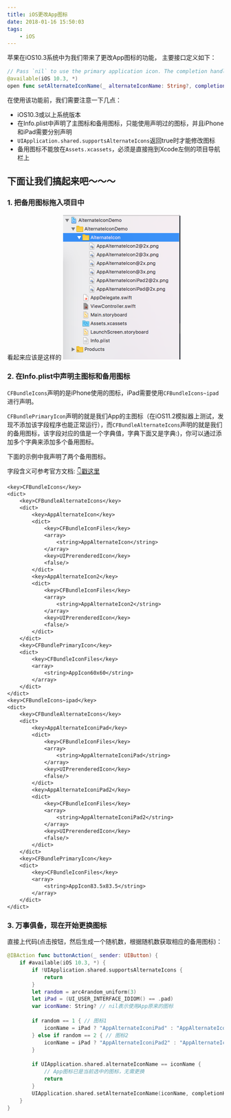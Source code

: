 ```yaml
---
title: iOS更改App图标
date: 2018-01-16 15:50:03
tags:
	- iOS
---
```


苹果在iOS10.3系统中为我们带来了更改App图标的功能， 主要接口定义如下：

```Swift
// Pass `nil` to use the primary application icon. The completion handler will be invoked asynchronously on an arbitrary background queue; be sure to dispatch back to the main queue before doing any further UI work.
@available(iOS 10.3, *)
open func setAlternateIconName(_ alternateIconName: String?, completionHandler: ((Error?) -> Swift.Void)? = nil)
```


在使用该功能前，我们需要注意一下几点：

- iOS10.3或以上系统版本
- 在Info.plist中声明了主图标和备用图标，只能使用声明过的图标，并且iPhone和iPad需要分别声明
- `UIApplication.shared.supportsAlternateIcons`返回true时才能修改图标
- 备用图标不能放在`Assets.xcassets`，必须是直接拖到Xcode左侧的项目导航栏上

## 下面让我们搞起来吧～～～


### 1. 把备用图标拖入项目中

看起来应该是这样的
![](/images/201801/alternateicon.png)


### 2. 在Info.plist中声明主图标和备用图标

`CFBundleIcons`声明的是iPhone使用的图标，iPad需要使用`CFBundleIcons~ipad`进行声明。

`CFBundlePrimaryIcon`声明的就是我们App的主图标（在iOS11.2模拟器上测试，发现不添加该字段程序也能正常运行），而`CFBundleAlternateIcons`声明的就是我们的备用图标，该字段对应的值是一个字典值，字典下面又是字典:)，你可以通过添加多个字典来添加多个备用图标。

下面的示例中我声明了两个备用图标。

字段含义可参考官方文档: [👇戳这里](https://developer.apple.com/library/content/documentation/General/Reference/InfoPlistKeyReference/Articles/CoreFoundationKeys.html#//apple_ref/doc/uid/TP40009249-SW10)

```
<key>CFBundleIcons</key>
<dict>
    <key>CFBundleAlternateIcons</key>
    <dict>
        <key>AppAlternateIcon</key>
        <dict>
            <key>CFBundleIconFiles</key>
            <array>
                <string>AppAlternateIcon</string>
            </array>
            <key>UIPrerenderedIcon</key>
            <false/>
        </dict>
        <key>AppAlternateIcon2</key>
        <dict>
            <key>CFBundleIconFiles</key>
            <array>
                <string>AppAlternateIcon2</string>
            </array>
            <key>UIPrerenderedIcon</key>
            <false/>
        </dict>
    </dict>
    <key>CFBundlePrimaryIcon</key>
    <dict>
        <key>CFBundleIconFiles</key>
        <array>
            <string>AppIcon60x60</string>
        </array>
    </dict>
</dict>
<key>CFBundleIcons~ipad</key>
<dict>
    <key>CFBundleAlternateIcons</key>
    <dict>
        <key>AppAlternateIconiPad</key>
        <dict>
            <key>CFBundleIconFiles</key>
            <array>
                <string>AppAlternateIconiPad</string>
            </array>
            <key>UIPrerenderedIcon</key>
            <false/>
        </dict>
        <key>AppAlternateIconiPad2</key>
        <dict>
            <key>CFBundleIconFiles</key>
            <array>
                <string>AppAlternateIconiPad2</string>
            </array>
            <key>UIPrerenderedIcon</key>
            <false/>
        </dict>
    </dict>
    <key>CFBundlePrimaryIcon</key>
    <dict>
        <key>CFBundleIconFiles</key>
        <array>
            <string>AppIcon83.5x83.5</string>
        </array>
    </dict>
</dict>
```


### 3. 万事俱备，现在开始更换图标

直接上代码(点击按钮，然后生成一个随机数，根据随机数获取相应的备用图标)：

```Swift
@IBAction func buttonAction(_ sender: UIButton) {
    if #available(iOS 10.3, *) {
        if !UIApplication.shared.supportsAlternateIcons {
            return
        }
        let random = arc4random_uniform(3)
        let iPad = (UI_USER_INTERFACE_IDIOM() == .pad)
        var iconName: String? // nil表示使用App原来的图标

        if random == 1 { // 图标1
            iconName = iPad ? "AppAlternateIconiPad" : "AppAlternateIcon"
        } else if random == 2 { // 图标2
            iconName = iPad ? "AppAlternateIconiPad2" : "AppAlternateIcon2"
        }
        
        if UIApplication.shared.alternateIconName == iconName {
            // App图标已是当前选中的图标，无需更换
            return
        }
        UIApplication.shared.setAlternateIconName(iconName, completionHandler: nil)
    }
}
```
